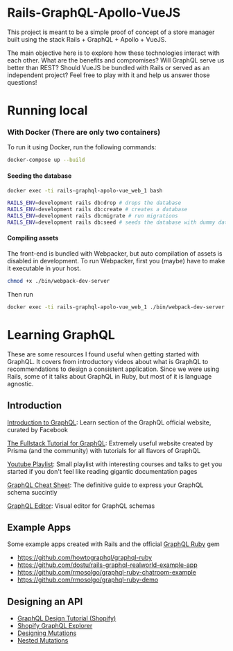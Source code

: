 # Rails-GraphQL-Apollo-VueJS

This project is meant to be a simple proof of concept of a store manager built using the stack Rails + GraphQL + Apollo + VueJS. 

The main objective here is to explore how these technologies interact with each other. What are the benefits and compromises? Will GraphQL serve us better than REST? Should VueJS be bundled with Rails or served as an independent project? Feel free to play with it and help us answer those questions!

# Running local

### With Docker (There are only two containers)

To run it using Docker, run the following commands:

```sh
docker-compose up --build
```

#### Seeding the database
```sh
docker exec -ti rails-graphql-apolo-vue_web_1 bash

RAILS_ENV=development rails db:drop # drops the database
RAILS_ENV=development rails db:create # creates a database
RAILS_ENV=development rails db:migrate # run migrations
RAILS_ENV=development rails db:seed # seeds the database with dummy data
```

#### Compiling assets

The front-end is bundled with Webpacker, but auto compilation of assets is disabled in development. To run Webpacker, first you (maybe) have to make it executable in your host.

```sh
chmod +x ./bin/webpack-dev-server
```
Then run

```sh
docker exec -ti rails-graphql-apolo-vue_web_1 ./bin/webpack-dev-server
```

# Learning GraphQL

These are some resources I found useful when getting started with GraphQL. It covers from introductory videos about what 
is GraphQL to recommendations to design a consistent application. Since we were using Rails, some of it talks about GraphQL
in Ruby, but most of it is language agnostic.

## Introduction

[Introduction to GraphQL](https://graphql.github.io/learn/): 
Learn section of the GraphQL official website, curated by Facebook

[The Fullstack Tutorial for GraphQL](https://www.howtographql.com/): Extremely useful website created by Prisma (and the 
community) with tutorials for all flavors of GraphQL

[Youtube Playlist](https://www.youtube.com/playlist?list=PLI-zYyHKAvpB42cce6OLsOxlEoQcZW9RE): Small playlist with interesting 
courses and talks to get you started if you don't feel like reading gigantic documentation pages

[GraphQL Cheat Sheet](https://raw.githubusercontent.com/sogko/graphql-shorthand-notation-cheat-sheet/master/graphql-shorthand-notation-cheat-sheet.png):
The definitive guide to express your GraphQL schema succintly 

[GraphQL Editor](https://graphqleditor.com/):
Visual editor for GraphQL schemas

## Example Apps

Some example apps created with Rails and the official [GraphQL Ruby](https://github.com/rmosolgo/graphql-ruby) gem

* https://github.com/howtographql/graphql-ruby
* https://github.com/dostu/rails-graphql-realworld-example-app
* https://github.com/rmosolgo/graphql-ruby-chatroom-example
* https://github.com/rmosolgo/graphql-ruby-demo

## Designing an API

* [GraphQL Design Tutorial (Shopify)](https://github.com/Shopify/graphql-design-tutorial/blob/master/TUTORIAL.md#input-structure-part-2)
* [Shopify GraphQL Explorer](https://help.shopify.com/en/api/custom-storefronts/storefront-api/graphql-explorer)
* [Designing Mutations](https://blog.apollographql.com/designing-graphql-mutations-e09de826ed97)
* [Nested Mutations](https://hackernoon.com/graphql-nested-mutations-with-apollo-small-fatigue-max-gain-1020f627ea2e)
